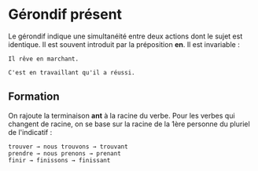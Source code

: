 # Gérondif présent

Le gérondif indique une simultanéité entre deux actions dont le sujet est identique. Il est souvent introduit par la préposition **en**. Il est invariable :

```text
Il rêve en marchant.

C'est en travaillant qu'il a réussi.
```

## Formation

On rajoute la terminaison **ant** à la racine du verbe. Pour les verbes qui changent de racine, on se base sur la racine de la 1ère personne du pluriel de l'indicatif :

```text
trouver → nous trouvons → trouvant
prendre → nous prenons → prenant
finir → finissons → finissant
```
